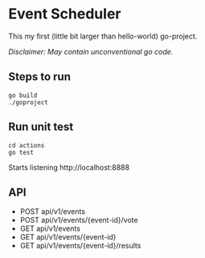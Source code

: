# Event Scheduler

This my first (little bit larger than hello-world) go-project.

*Disclaimer: May contain unconventional go code.*

## Steps to run

    go build
    ./goproject

## Run unit test

    cd actions
    go test

Starts listening http://localhost:8888
## API

* POST api/v1/events
* POST api/v1/events/{event-id}/vote
* GET api/v1/events
* GET api/v1/events/{event-id}
* GET api/v1/events/{event-id}/results


